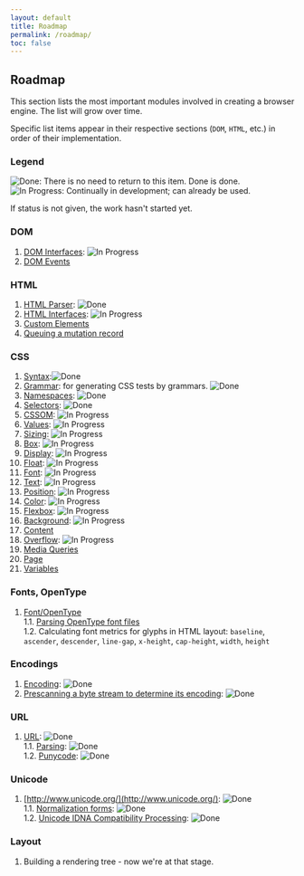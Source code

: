 ```yaml
---
layout: default
title: Roadmap
permalink: /roadmap/
toc: false
---
```


## Roadmap

This section lists the most important modules involved in creating a browser
engine.  The list will grow over time.

Specific list items appear in their respective sections (`DOM`, `HTML`, etc.)
in order of their implementation.

### Legend

![Done][done]: There is no need to return to this item.  Done is done.<br>
![In Progress][progress]: Continually in development; can already be used.

If status is not given, the work hasn't started yet.

[done]: ../img/done.svg
[progress]: ../img/in_progress.svg


### DOM

1. [DOM Interfaces](https://dom.spec.whatwg.org/#node-trees): ![In Progress][progress]
2. [DOM Events](https://dom.spec.whatwg.org/#events)


### HTML

1. [HTML Parser](https://html.spec.whatwg.org/multipage/parsing.html#parsing): ![Done][done]
2. [HTML Interfaces](https://html.spec.whatwg.org/multipage/semantics.html#semantics): ![In Progress][progress]
3. [Custom Elements](https://html.spec.whatwg.org/multipage/custom-elements.html#custom-elements)
4. [Queuing a mutation record](https://dom.spec.whatwg.org/#queueing-a-mutation-record)


### CSS

1. [Syntax](https://drafts.csswg.org/css-syntax-3/):![Done][done]
2. [Grammar](https://drafts.csswg.org/css-values-4/#component-combinators): for generating CSS tests by grammars. ![Done][done]
3. [Namespaces](https://drafts.csswg.org/css-namespaces-3/): ![Done][done]
4. [Selectors](https://drafts.csswg.org/selectors-4/): ![Done][done]
5. [CSSOM](https://drafts.csswg.org/cssom-1/): ![In Progress][progress]
6. [Values](https://drafts.csswg.org/css-values-4/): ![In Progress][progress]
7. [Sizing](https://drafts.csswg.org/css-sizing-3/): ![In Progress][progress]
8. [Box](https://drafts.csswg.org/css-box-3/): ![In Progress][progress]
9. [Display](https://drafts.csswg.org/css-display-3/): ![In Progress][progress]
10. [Float](https://drafts.csswg.org/css-page-floats-3/): ![In Progress][progress]
11. [Font](https://drafts.csswg.org/css-fonts-3/): ![In Progress][progress]
12. [Text](https://drafts.csswg.org/css-text-3/): ![In Progress][progress]
13. [Position](https://drafts.csswg.org/css-position-3/): ![In Progress][progress]
14. [Color](https://drafts.csswg.org/css-color-4/): ![In Progress][progress]
15. [Flexbox](https://drafts.csswg.org/css-flexbox-1/): ![In Progress][progress]
16. [Background](https://drafts.csswg.org/css-backgrounds-3/): ![In Progress][progress]
17. [Content](https://drafts.csswg.org/css-content-3/)
18. [Overflow](https://drafts.csswg.org/css-overflow-3/): ![In Progress][progress]
19. [Media Queries](https://drafts.csswg.org/mediaqueries-4/)
20. [Page](https://drafts.csswg.org/css-page-3/)
21. [Variables](https://drafts.csswg.org/css-variables-1/)


### Fonts, OpenType

1. [Font/OpenType](https://docs.microsoft.com/ru-ru/typography/opentype/spec/)<br>
   1.1. [Parsing OpenType font files](https://docs.microsoft.com/ru-ru/typography/opentype/spec/otff)<br>
   1.2. Calculating font metrics for glyphs in HTML layout: `baseline`,
        `ascender`, `descender`, `line-gap`, `x-height`, `cap-height`,
        `width`, `height`


### Encodings

1. [Encoding](https://encoding.spec.whatwg.org/): ![Done][done]
2. [Prescanning a byte stream to determine its encoding](https://html.spec.whatwg.org/multipage/parsing.html#prescan-a-byte-stream-to-determine-its-encoding): ![Done][done]


### URL

1. [URL](https://url.spec.whatwg.org/): ![Done][done]<br>
   1.1. [Parsing](https://url.spec.whatwg.org/#url-parsing): ![Done][done]<br>
   1.2. [Punycode](https://www.rfc-editor.org/info/rfc3492): ![Done][done]


### Unicode

1. [http://www.unicode.org/](http://www.unicode.org/): ![Done][done]<br>
   1.1. [Normalization forms](https://www.unicode.org/reports/tr15/): ![Done][done]<br>
   1.2. [Unicode IDNA Compatibility Processing](http://www.unicode.org/reports/tr46/): ![Done][done]

### Layout

1. Building a rendering tree - now we're at that stage.

